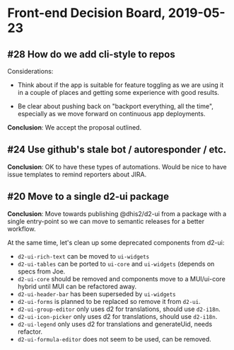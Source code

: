# Front-end Decision Board, 2019-05-23

## #28 How do we add cli-style to repos

Considerations:

- Think about if the app is suitable for feature toggling as we are
  using it in a couple of places and getting some experience with good
  results.

- Be clear about pushing back on "backport everything, all the time",
  especially as we move forward on continuous app deployments.

**Conclusion**: We accept the proposal outlined.

## #24 Use github's stale bot / autoresponder / etc.

**Conclusion**: OK to have these types of automations. Would be nice to
have issue templates to remind reporters about JIRA.

## #20 Move to a single d2-ui package

**Conclusion**: Move towards publishing @dhis2/d2-ui from a package with
a single entry-point so we can move to semantic releases for a better
workflow.

At the same time, let's clean up some deprecated components from d2-ui:

- `d2-ui-rich-text` can be moved to `ui-widgets`
- `d2-ui-tables` can be ported to `ui-core` and `ui-widgets` (depends on
  specs from Joe.
- `d2-ui-core` should be removed and components move to a MUI/ui-core
  hybrid until MUI can be refactored away.
- `d2-ui-header-bar` has been superseded by `ui-widgets`
- `d2-ui-forms` is planned to be replaced so remove it from `d2-ui`.
- `d2-ui-group-editor` only uses d2 for translations, should use
   `d2-i18n`.
- `d2-ui-icon-picker` only uses d2 for translations, should use
   `d2-i18n`.
- `d2-ui-legend` only uses d2 for translations and generateUid, needs
  refactor.
- `d2-ui-formula-editor` does not seem to be used, can be removed.
